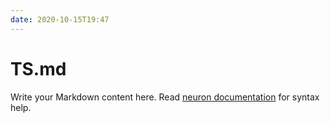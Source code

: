 ```yaml
---
date: 2020-10-15T19:47
---
```


# TS.md

Write your Markdown content here. Read [neuron documentation](https://neuron.zettel.page/2011404.html) for syntax help.

